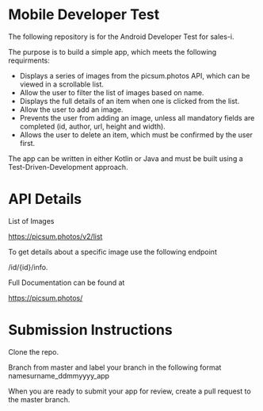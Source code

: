 # Mobile Developer Test

The following repository is for the Android Developer Test for sales-i.

The purpose is to build a simple app, which meets the following requirments:

* Displays a series of images from the picsum.photos API, which can be viewed in a scrollable list.
* Allow the user to filter the list of images based on name.
* Displays the full details of an item when one is clicked from the list.
* Allow the user to add an image.
* Prevents the user from adding an image, unless all mandatory fields are completed (id, author, url, height and width).
* Allows the user to delete an item, which must be confirmed by the user first.

The app can be written in either Kotlin or Java and must be built using a Test-Driven-Development approach.

# API Details

List of Images

https://picsum.photos/v2/list

To get details about a specific image use the following endpoint

/id/{id}/info.

Full Documentation can be found at

https://picsum.photos/

# Submission Instructions

Clone the repo.

Branch from master and label your branch in the following format namesurname_ddmmyyyy_app

When you are ready to submit your app for review, create a pull request to the master branch.
